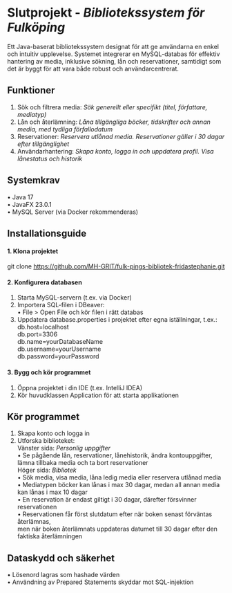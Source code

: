 # Slutprojekt - <i>Bibliotekssystem för Fulköping</i>
Ett Java-baserat bibliotekssystem designat för att ge användarna en enkel och intuitiv upplevelse. Systemet integrerar en MySQL-databas för effektiv hantering av media, inklusive sökning, lån och reservationer, samtidigt som det är byggt för att vara både robust och användarcentrerat.

## Funktioner
1.	Sök och filtrera media: <i>Sök generellt eller specifikt (titel, författare, mediatyp)</i>
2.	Lån och återlämning: <i>Låna tillgängliga böcker, tidskrifter och annan media, med tydliga förfallodatum</i>
3.	Reservationer: <i>Reservera utlånad media. Reservationer gäller i 30 dagar efter tillgänglighet</i>
4.	Användarhantering: <i>Skapa konto, logga in och uppdatera profil. Visa lånestatus och historik</i>

## Systemkrav
•	Java 17<br>
•	JavaFX 23.0.1<br>
•	MySQL Server (via Docker rekommenderas)

## Installationsguide
#### 1. Klona projektet
git clone https://github.com/MH-GRIT/fulk-pings-bibliotek-fridastephanie.git
#### 2. Konfigurera databasen
1.	Starta MySQL-servern (t.ex. via Docker)
2.	Importera SQL-filen i DBeaver:<br>
•	File > Open File och kör filen i rätt databas
3.	Uppdatera database.properties i projektet efter egna iställningar, t.ex.:<br>
db.host=localhost<br>
db.port=3306<br>
db.name=yourDatabaseName<br>
db.username=yourUsername<br>
db.password=yourPassword<br>
#### 3. Bygg och kör programmet
1.	Öppna projektet i din IDE (t.ex. IntelliJ IDEA)
2.	Kör huvudklassen Application för att starta applikationen

## Kör programmet
1.	Skapa konto och logga in
2.	Utforska biblioteket:<br>
Vänster sida: <i>Personlig uppgifter</i><br>
•	Se pågående lån, reservationer, lånehistorik, ändra kontouppgifter, lämna tillbaka media och ta bort reservationer<br>
Höger sida: <i>Bibliotek</i><br>
•	Sök media, visa media, låna ledig media eller reservera utlånad media<br>
•	Mediatypen böcker kan lånas i max 30 dagar, medan all annan media kan lånas i max 10 dagar<br>
•	En reservation är endast giltigt i 30 dagar, därefter försvinner reservationen<br>
•	Reservationen får först slutdatum efter när boken senast förväntas återlämnas,<br>
men när boken återlämnats uppdateras datumet till 30 dagar efter den faktiska återlämningen

## Dataskydd och säkerhet
•	Lösenord lagras som hashade värden<br>
•	Användning av Prepared Statements skyddar mot SQL-injektion

